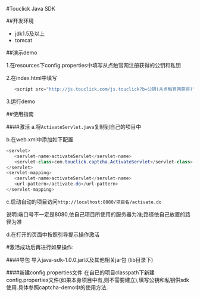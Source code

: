 #Touclick Java SDK


##开发环境
  
  - jdk1.5及以上
  - tomcat
  
##演示demo

1.在resources下config.properties中填写从点触官网注册获得的公钥和私钥
   
2.在index.html中填写
   ```java
      <script src="http://js.touclick.com/js.touclick?b=公钥(从点触官网获得)" ></script>
   ```
   
3.运行demo   


##使用指南

####激活
a.将`ActivateServlet.java`复制到自己的项目中
   
b.在web.xml中添加如下配置
   ```java
   <servlet>
      <servlet-name>activateServlet</servlet-name>
      <servlet-class>com.touclick.captcha.ActivateServlet</servlet-class>
   </servlet>
   <servlet-mapping>
      <servlet-name>activateServlet</servlet-name>
      <url-pattern>/activate.do</url-pattern>
   </servlet-mapping>
   ```
   
c.启动自动的项目访问`http://localhost:8080/项目名/activate.do`

说明:端口号不一定是8080,依自己项目所使用的服务器为准;路径依自己放置的路径为准

d.在打开的页面中按照引导提示操作激活

#激活成功后再进行如果操作:

####导包
导入java-sdk-1.0.0.jar以及其他相关jar包 (lib目录下)

####新建config.properties文件
在自已的项目classpath下新建config.properties文件(如果本身项目中有,则不需要建立),填写公钥和私钥供sdk使用.具体参照captcha-demo中的使用方法.


